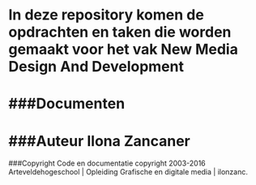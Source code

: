 In deze repository komen de opdrachten en taken die worden gemaakt voor het vak New Media Design And Development
========
###Documenten
=============
###Auteur
Ilona Zancaner
============
###Copyright
Code en documentatie copyright 2003-2016 Arteveldehogeschool | Opleiding Grafische en digitale media | ilonzanc.

